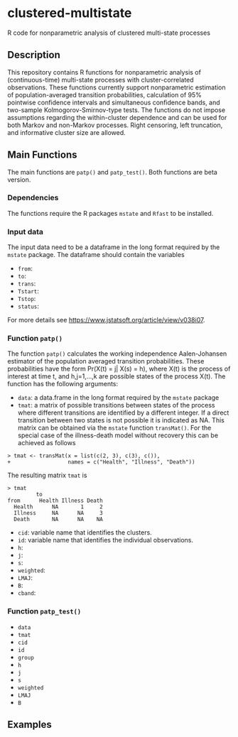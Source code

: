 # clustered-multistate
R code for nonparametric analysis of clustered multi-state processes

## Description

This repository contains R functions for nonparametric analysis of (continuous-time) multi-state processes with cluster-correlated observations. These functions currently support nonparametric estimation of population-averaged transition probabilities, calculation of 95% pointwise confidence intervals and simultaneous confidence bands, and two-sample Kolmogorov-Smirnov-type tests. The functions do not impose assumptions regarding the within-cluster dependence and can be used for both Markov and non-Markov processes. Right censoring, left truncation, and informative cluster size are allowed.

## Main Functions

The main functions are `patp()` and `patp_test()`. Both functions are beta version.

### Dependencies
The functions require the R packages `mstate` and `Rfast` to be installed.

### Input data
The input data need to be a dataframe in the long format required by the `mstate` package. The dataframe should contain the variables

* `from`:
* `to`:
* `trans`:
* `Tstart`:
* `Tstop`:
* `status`:

For more details see <https://www.jstatsoft.org/article/view/v038i07>. 

### Function `patp()`

The function `patp()` calculates the working independence Aalen-Johansen estimator of the population averaged transition probabilities. These probabilities have the form Pr(X(t) = j| X(s) = h), where X(t) is the process of interest at time t, and h,j=1,...,k are possible states of the process X(t). The function has the following arguments:


* `data`: a data.frame in the long format required by the `mstate` package
* `tmat`: a matrix of possible transitions between states of the process where different transitions are identified by a different integer. If a direct transition between two states is not possible it is indicated as NA. This matrix can be obtained via the `mstate` function `transMat()`. For the special case of the illness-death model without recovery this can be achieved as follows
```
> tmat <- transMat(x = list(c(2, 3), c(3), c()), 
+                  names = c("Health", "Illness", "Death"))
```
The resulting matrix `tmat` is
```
> tmat
         to
from      Health Illness Death
  Health      NA       1     2
  Illness     NA      NA     3
  Death       NA      NA    NA
```

* `cid`: variable name that identifies the clusters.
* `id`: variable name that identifies the individual observations.
* `h`:
* `j`:
* `s`:
* `weighted`:
* `LMAJ`:
* `B`:
* `cband`:


### Function `patp_test()`

* `data`
* `tmat`
* `cid`
* `id`
* `group`
* `h` 
* `j`
* `s`
* `weighted`
* `LMAJ`
* `B`


## Examples

